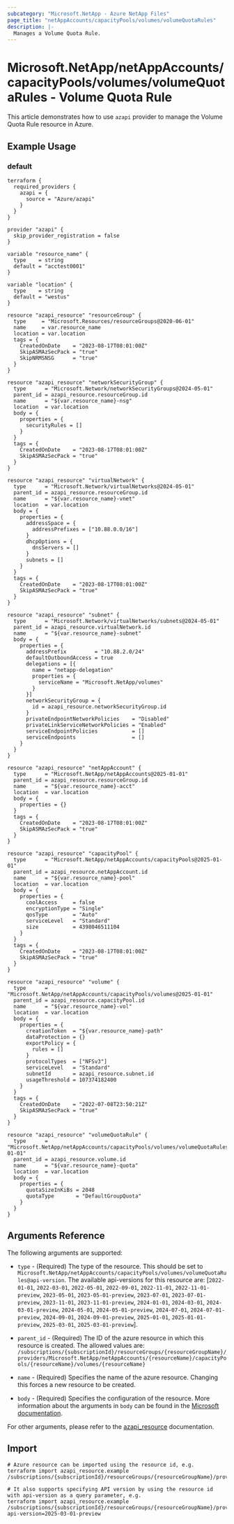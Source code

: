 ```yaml
---
subcategory: "Microsoft.NetApp - Azure NetApp Files"
page_title: "netAppAccounts/capacityPools/volumes/volumeQuotaRules"
description: |-
  Manages a Volume Quota Rule.
---
```


# Microsoft.NetApp/netAppAccounts/capacityPools/volumes/volumeQuotaRules - Volume Quota Rule

This article demonstrates how to use `azapi` provider to manage the Volume Quota Rule resource in Azure.

## Example Usage

### default

```hcl
terraform {
  required_providers {
    azapi = {
      source = "Azure/azapi"
    }
  }
}

provider "azapi" {
  skip_provider_registration = false
}

variable "resource_name" {
  type    = string
  default = "acctest0001"
}

variable "location" {
  type    = string
  default = "westus"
}

resource "azapi_resource" "resourceGroup" {
  type     = "Microsoft.Resources/resourceGroups@2020-06-01"
  name     = var.resource_name
  location = var.location
  tags = {
    CreatedOnDate    = "2023-08-17T08:01:00Z"
    SkipASMAzSecPack = "true"
    SkipNRMSNSG      = "true"
  }
}

resource "azapi_resource" "networkSecurityGroup" {
  type      = "Microsoft.Network/networkSecurityGroups@2024-05-01"
  parent_id = azapi_resource.resourceGroup.id
  name      = "${var.resource_name}-nsg"
  location  = var.location
  body = {
    properties = {
      securityRules = []
    }
  }
  tags = {
    CreatedOnDate    = "2023-08-17T08:01:00Z"
    SkipASMAzSecPack = "true"
  }
}

resource "azapi_resource" "virtualNetwork" {
  type      = "Microsoft.Network/virtualNetworks@2024-05-01"
  parent_id = azapi_resource.resourceGroup.id
  name      = "${var.resource_name}-vnet"
  location  = var.location
  body = {
    properties = {
      addressSpace = {
        addressPrefixes = ["10.88.0.0/16"]
      }
      dhcpOptions = {
        dnsServers = []
      }
      subnets = []
    }
  }
  tags = {
    CreatedOnDate    = "2023-08-17T08:01:00Z"
    SkipASMAzSecPack = "true"
  }
}

resource "azapi_resource" "subnet" {
  type      = "Microsoft.Network/virtualNetworks/subnets@2024-05-01"
  parent_id = azapi_resource.virtualNetwork.id
  name      = "${var.resource_name}-subnet"
  body = {
    properties = {
      addressPrefix         = "10.88.2.0/24"
      defaultOutboundAccess = true
      delegations = [{
        name = "netapp-delegation"
        properties = {
          serviceName = "Microsoft.NetApp/volumes"
        }
      }]
      networkSecurityGroup = {
        id = azapi_resource.networkSecurityGroup.id
      }
      privateEndpointNetworkPolicies    = "Disabled"
      privateLinkServiceNetworkPolicies = "Enabled"
      serviceEndpointPolicies           = []
      serviceEndpoints                  = []
    }
  }
}

resource "azapi_resource" "netAppAccount" {
  type      = "Microsoft.NetApp/netAppAccounts@2025-01-01"
  parent_id = azapi_resource.resourceGroup.id
  name      = "${var.resource_name}-acct"
  location  = var.location
  body = {
    properties = {}
  }
  tags = {
    CreatedOnDate    = "2023-08-17T08:01:00Z"
    SkipASMAzSecPack = "true"
  }
}

resource "azapi_resource" "capacityPool" {
  type      = "Microsoft.NetApp/netAppAccounts/capacityPools@2025-01-01"
  parent_id = azapi_resource.netAppAccount.id
  name      = "${var.resource_name}-pool"
  location  = var.location
  body = {
    properties = {
      coolAccess     = false
      encryptionType = "Single"
      qosType        = "Auto"
      serviceLevel   = "Standard"
      size           = 4398046511104
    }
  }
  tags = {
    CreatedOnDate    = "2023-08-17T08:01:00Z"
    SkipASMAzSecPack = "true"
  }
}

resource "azapi_resource" "volume" {
  type      = "Microsoft.NetApp/netAppAccounts/capacityPools/volumes@2025-01-01"
  parent_id = azapi_resource.capacityPool.id
  name      = "${var.resource_name}-vol"
  location  = var.location
  body = {
    properties = {
      creationToken  = "${var.resource_name}-path"
      dataProtection = {}
      exportPolicy = {
        rules = []
      }
      protocolTypes  = ["NFSv3"]
      serviceLevel   = "Standard"
      subnetId       = azapi_resource.subnet.id
      usageThreshold = 107374182400
    }
  }
  tags = {
    CreatedOnDate    = "2022-07-08T23:50:21Z"
    SkipASMAzSecPack = "true"
  }
}

resource "azapi_resource" "volumeQuotaRule" {
  type      = "Microsoft.NetApp/netAppAccounts/capacityPools/volumes/volumeQuotaRules@2025-01-01"
  parent_id = azapi_resource.volume.id
  name      = "${var.resource_name}-quota"
  location  = var.location
  body = {
    properties = {
      quotaSizeInKiBs = 2048
      quotaType       = "DefaultGroupQuota"
    }
  }
}

```



## Arguments Reference

The following arguments are supported:

* `type` - (Required) The type of the resource. This should be set to `Microsoft.NetApp/netAppAccounts/capacityPools/volumes/volumeQuotaRules@api-version`. The available api-versions for this resource are: [`2022-01-01`, `2022-03-01`, `2022-05-01`, `2022-09-01`, `2022-11-01`, `2022-11-01-preview`, `2023-05-01`, `2023-05-01-preview`, `2023-07-01`, `2023-07-01-preview`, `2023-11-01`, `2023-11-01-preview`, `2024-01-01`, `2024-03-01`, `2024-03-01-preview`, `2024-05-01`, `2024-05-01-preview`, `2024-07-01`, `2024-07-01-preview`, `2024-09-01`, `2024-09-01-preview`, `2025-01-01`, `2025-01-01-preview`, `2025-03-01`, `2025-03-01-preview`].

* `parent_id` - (Required) The ID of the azure resource in which this resource is created. The allowed values are:  
  `/subscriptions/{subscriptionId}/resourceGroups/{resourceGroupName}/providers/Microsoft.NetApp/netAppAccounts/{resourceName}/capacityPools/{resourceName}/volumes/{resourceName}`

* `name` - (Required) Specifies the name of the azure resource. Changing this forces a new resource to be created.

* `body` - (Required) Specifies the configuration of the resource. More information about the arguments in `body` can be found in the [Microsoft documentation](https://learn.microsoft.com/en-us/azure/templates/Microsoft.NetApp/netAppAccounts/capacityPools/volumes/volumeQuotaRules?pivots=deployment-language-terraform).

For other arguments, please refer to the [azapi_resource](https://registry.terraform.io/providers/Azure/azapi/latest/docs/resources/resource) documentation.

## Import

 ```shell
 # Azure resource can be imported using the resource id, e.g.
 terraform import azapi_resource.example /subscriptions/{subscriptionId}/resourceGroups/{resourceGroupName}/providers/Microsoft.NetApp/netAppAccounts/{resourceName}/capacityPools/{resourceName}/volumes/{resourceName}/volumeQuotaRules/{resourceName}
 
 # It also supports specifying API version by using the resource id with api-version as a query parameter, e.g.
 terraform import azapi_resource.example /subscriptions/{subscriptionId}/resourceGroups/{resourceGroupName}/providers/Microsoft.NetApp/netAppAccounts/{resourceName}/capacityPools/{resourceName}/volumes/{resourceName}/volumeQuotaRules/{resourceName}?api-version=2025-03-01-preview
 ```

